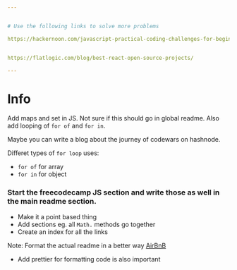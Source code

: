 ```yaml
---


# Use the following links to solve more problems

https://hackernoon.com/javascript-practical-coding-challenges-for-beginners-4bq3ugr


https://flatlogic.com/blog/best-react-open-source-projects/

---
```


# Info

Add maps and set in JS. Not sure if this should go in global readme. Also add looping of `for of` and `for in`.

Maybe you can write a blog about the journey of codewars on hashnode.

Differet types of `for loop` uses:
- `for of` for array
- `for in` for object

### Start the freecodecamp JS section and write those as well in the main readme section.
- Make it a point based thing
- Add sections eg. all `Math.` methods go together
- Create an index for all the links

Note: Format the actual readme in a better way [AirBnB](https://github.com/airbnb/javascript)

- Add prettier for formatting code is also important
